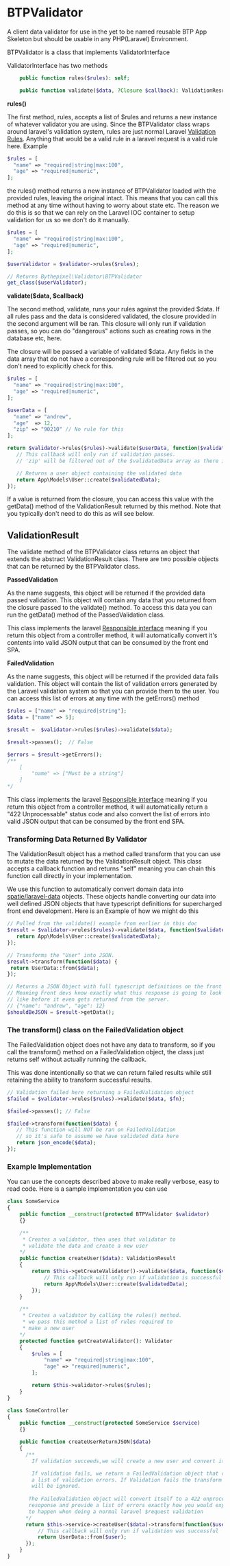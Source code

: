 # BTPValidator
A client data validator for use in the yet to be named reusable BTP App Skeleton but should be usable in any PHP(Laravel) Environment.

BTPValidator is a class that implements ValidatorInterface

ValidatorInterface has two methods

```php
    public function rules($rules): self;

    public function validate($data, ?Closure $callback): ValidationResult;
```

**rules()**

The first method, rules, accepts a list of $rules and returns a new instance of whatever validator you are using. Since the BTPValidator class wraps around laravel's validation system, rules are just normal Laravel [Validation Rules](https://laravel.com/docs/10.x/validation#available-validation-rules). Anything that would be a valid rule in a laravel request is a valid rule here.  Example

```php
$rules = [
  "name" => "required|string|max:100",
  "age" => "required|numeric",
];
```

the rules() method returns a new instance of BTPValidator loaded with the provided rules, leaving the original intact. This means that you can call this method at any time without having to worry about state etc. The reason we do this is so that we can rely on the Laravel IOC container to setup validation for us so we don't do it manually. 

```php
$rules = [
  "name" => "required|string|max:100",
  "age" => "required|numeric",
];

$userValidator = $validator->rules($rules);

// Returns Bythepixel\Validator\BTPValidator
get_class($userValidator);
```

**validate($data, $callback)**

The second method, validate, runs your rules against the provided $data. If all rules pass and the data is considered validated, the closure provided in the second argument will be ran. This closure will only run if validation passes, so you can do "dangerous" actions such as creating rows in the database etc, here.

The closure will be passed a variable of validated $data. Any fields in the data array that do not have a corresponding rule will be filtered out so you don't need to explicitly check for this.

```php
$rules = [
  "name" => "required|string|max:100",
  "age" => "required|numeric",
];

$userData = [
  "name" => "andrew",
  "age"  => 12,
  "zip" => "90210" // No rule for this 
];

return $validator->rules($rules)->validate($userData, function($validatedData) {
   // This callback will only run if validation passes.
   // 'zip' will be filtered out of the $validatedData array as there is no rule to handle it

   // Returns a user object containing the validated data
   return App\Models\User::create($validatedData);
});
```

If a value is returned from the closure, you can access this value with the getData() method of the ValidationResult returned by this method. Note that you typically don't need to do this as will see below.

## ValidationResult

The validate method of the BTPValidator class returns an object that extends the abstract ValidationResult class. There are two possible objects that can be returned by the BTPValidator class.

**PassedValidation**

As the name suggests, this object will be returned if the provided data passed validation. This object will contain any data that you returned from the closure passed to the validate() method. To access this data you can run the getData() method of the PassedValidation class. 

This class implements the laravel [Responsible interface](https://laravel-news.com/laravel-5-5-responsable) meaning if you return this object from a controller method, it will automatically convert it's contents into valid JSON output that can be consumed by the front end SPA. 

**FailedValidation**

As the name suggests, this object will be returned if the provided data fails validation. This object will contain the list of validation errors generated by the Laravel validation system so that you can provide them to the user. You can access this list of errors at any time with the getErrors() method

```php
$rules = ["name" => "required|string"];
$data = ["name" => 5];

$result =  $validator->rules($rules)->validate($data);

$result->passes();  // False

$errors = $result->getErrors();
/**
    [
        "name" => ["Must be a string"]
    ]
*/
```

This class implements the laravel [Responsible interface](https://laravel-news.com/laravel-5-5-responsable) meaning if you return this object from a controller method, it will automatically return a "422 Unprocessable" status code and also convert the list of errors into valid JSON output that can be consumed by the front end SPA. 

### Transforming Data Returned By Validator

The ValidationResult object has a method called transform that you can use to mutate the data returned by the ValidationResult object. This class accepts a callback function and returns "self" meaning you can chain this function call directly in your implementation.

We use this function to automatically convert domain data into [spatie/laravel-data](https://spatie.be/docs/laravel-data/v3/introduction) objects. These objects handle converting our data into well defined JSON objects that have typescript definitions for supercharged front end development. Here is an Example of how we might do this

```php
// Pulled from the validate() example from earlier in this doc
$result = $validator->rules($rules)->validate($data, function($validatedData) {
   return App\Models\User::create($validatedData);
});

// Transforms the "User" into JSON.
$result->transform(function($data) {
 return UserData::from($data);
});

// Returns a JSON Object with full typescript definitions on the front end
// Meaning Front devs know exactly what this response is going to look
// like before it even gets returned from the server.
// {"name": "andrew", "age": 12}
$shouldBeJSON = $result->getData();
```

### The transform() class on the FailedValidation object

The FailedValidation object does not have any data to transform, so if you call the transform() method on a FailedValidation object, the class just returns self without actually running the callback.

This was done intentionally so that we can return failed results while still retaining the ability to transform successful results.

```php
// Validation failed here returning a FailedValidation object
$failed = $validator->rules($rules)->validate($data, $fn); 

$failed->passes(); // False

$failed->transform(function($data) {
   // This function will NOT be ran on FailedValidation 
   // so it's safe to assume we have validated data here
   return json_encode($data);  
});
```

### Example Implementation

You can use the concepts described above to make really verbose, easy to read code. Here is a sample implementation you can use

```php
class SomeService
{
    public function __construct(protected BTPValidator $validator)
    {}

    /**
     * Creates a validator, then uses that validator to 
     * validate the data and create a new user
    */
    public function createUser($data): ValidationResult
    {
        return $this->getCreateValidator()->validate($data, function($validatedData) {
            // This callback will only run if validation is successful
            return App\Models\User::create($validatedData);
        });
    }

    /**
     * Creates a validator by calling the rules() method.
     * we pass this method a list of rules required to 
     * make a new user
    */
    protected function getCreateValidator(): Validator
    {
        $rules = [
            "name" => "required|string|max:100",
            "age" => "required|numeric",
        ];

        return $this->validator->rules($rules);  
    }
}
```

```php
class SomeController
{
    public function __construct(protected SomeService $service)
    {}

    public function createUserReturnJSON($data)
    {
      /**
        If validation succeeds,we will create a new user and convert it to JSON

        If validation fails, we return a FailedValidation object that contains
        a list of validation errors. If Validation fails the transform method
        will be ignored. 
       
       The FailedValidation object will convert itself to a 422 unprocessable
       resoponse and provide a list of errors exactly how you would expect
       to happen when doing a normal laravel $request validation
      */
      return $this->service->createUser($data)->transform(function($user){
          // This callback will only run if validation was successful
          return UserData::from($user);
      });
    }
}
```
